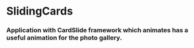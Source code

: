 # SlidingCards

### Application with CardSlide framework which animates has a useful animation for the photo gallery.
